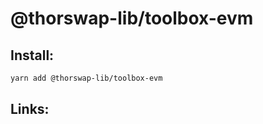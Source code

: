 # @thorswap-lib/toolbox-evm

## Install:

```bash
yarn add @thorswap-lib/toolbox-evm
```

## Links:
